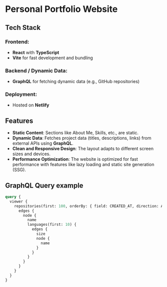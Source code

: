 # Personal Portfolio Website

## Tech Stack

### Frontend:
- **React** with **TypeScript**
- **Vite** for fast development and bundling

### Backend / Dynamic Data:
- **GraphQL** for fetching dynamic data (e.g., GitHub repositories)

### Deployment:
- Hosted on **Netlify**

## Features

- **Static Content**: Sections like About Me, Skills, etc., are static.
- **Dynamic Data**: Fetches project data (titles, descriptions, links) from external APIs using **GraphQL**.
- **Clean and Responsive Design**: The layout adapts to different screen sizes and devices.
- **Performance Optimization**: The website is optimized for fast performance with features like lazy loading and static site generation (SSG).

## GraphQL Query example
```graphql
query {
  viewer {
    repositories(first: 100, orderBy: { field: CREATED_AT, direction: ASC }) {
      edges {
        node {
          name
          languages(first: 10) {
            edges {
              size
              node {
                name
              }
            }
          }
        }
      }
    }
  }
}
